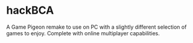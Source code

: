 # hackBCA
A Game Pigeon remake to use on PC with a slightly different selection of games to enjoy.
Complete with online multiplayer capabilities.